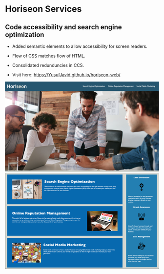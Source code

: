 # Horiseon Services
## Code accessibility and search engine optimization

- Added semantic elements to allow accessibility for screen readers.

- Flow of CSS matches flow of HTML.

- Consolidated redunduncies in CCS.

- Visit here: https://YusufJavid.github.io/horiseon-web/

![](horiseon1.png)
![](horiseon2.png)
